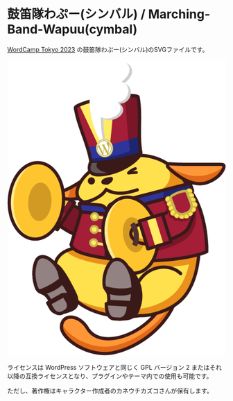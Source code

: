 # 鼓笛隊わぷー(シンバル) / Marching-Band-Wapuu(cymbal)

[WordCamp Tokyo 2023](https://tokyo.wordcamp.org/2023/)  の鼓笛隊わぷー(シンバル)のSVGファイルです。

![WordCamp Tokyo 2023 Wapuu](cymbal.png)

ライセンスは WordPress ソフトウェアと同じく GPL バージョン 2 またはそれ以降の互換ライセンスとなり、プラグインやテーマ内での使用も可能です。

ただし、著作権はキャラクター作成者のカネウチカズコさんが保有します。
